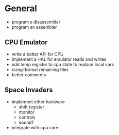 # General
* program a disassembler
* program an assembler

## CPU Emulator
* write a better API for CPU
* implement a HAL for emulator reads and writes
* add temp register to cpu state to replace local vars
* clang-format remaining files
* better comments

## Space Invaders
* implement other hardware
    * shift register
    * monitor
    * controls
    * sound?
* integrate with cpu core